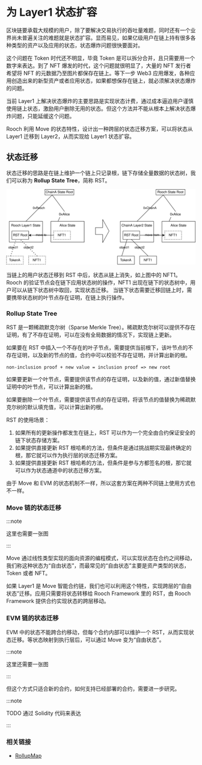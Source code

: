 # 为 Layer1 状态扩容

区块链要承载大规模的用户，除了要解决交易执行的吞吐量难题，同时还有一个业界尚未普遍关注的难题就是状态扩容。显而易见，如果亿级用户在链上持有很多各种类型的资产以及应用的状态，状态爆炸问题很快要面对。

这个问题在 Token 时代还不明显，毕竟 Token 是可以拆分合并，且只需要用一个数字来表达。到了 NFT 爆发的时代，这个问题就很明显了，大量的 NFT 发行者希望将 NFT 的元数据乃至图片都保存在链上。等下一步 Web3 应用爆发，各种应用创造出来的新型资产或者应用状态，如果都想保存在链上，就必须解决状态爆炸的问题。

当前 Layer1 上解决状态爆炸的主要思路是实现状态计费，通过成本逼迫用户谨慎使用链上状态，激励用户删除无用的状态。但这个方法并不能从根本上解决状态爆炸问题，只能延缓这个问题。

Rooch 利用 Move 的状态特性，设计出一种跨层的状态迁移方案，可以将状态从 Layer1 迁移到 Layer2，从而实现给 Layer1 状态扩容。

## 状态迁移

状态迁移的思路是在链上维护一个链上只记录根，链下存储全量数据的状态树，我们可以称为 **Rollup State Tree**，简称 RST。

![state move](/static/diagram/rooch-state-move.svg)

当链上的用户状态迁移到 RST 中后，状态从链上消失，如上图中的 NFT1。Rooch 的验证节点会在链下应用状态树的操作，NFT1 出现在链下的状态树中，用户可以从链下状态树中取回，实现状态迁移。
当链下状态需要迁移回链上时，需要携带状态树的叶节点存在证明，在链上执行操作。

### Rollup State Tree

RST 是一颗稀疏默克尔树（Sparse Merkle Tree）。稀疏默克尔树可以提供不存在证明，有了不存在证明，可以在没有全局数据的情况下，实现链上更新。

如果要在 RST 中插入一个不存在的叶子节点，需要提供当前根下，该叶节点的不存在证明，以及新的节点的值，合约中可以校验不存在证明，并计算出新的根。

```
non-inclusion proof + new value = inclusion proof => new root
```

如果要更新一个叶节点，需要提供该节点的存在证明，以及新的值，通过新值替换证明中的叶节点，可以计算出新的根。

如果要删除一个叶节点，需要提供该节点的存在证明，将该节点的值替换为稀疏默克尔树的默认填充值，可以计算出新的根。

RST 的使用场景：

1. 如果所有的更新操作都发生在链上，RST 可以作为一个完全由合约保证安全的链下状态存储方案。
2. 如果提供直接更新 RST 根哈希的方法，但条件是通过挑战期实现最终确定的根，那它就可以作为执行层的状态迁移方案。
3. 如果提供直接更新 RST 根哈希的方法，但条件是参与方都签名的根，那它就可以作为状态通道中的状态迁移方案。

由于 Move 和 EVM 的状态机制不一样，所以这套方案在两种不同链上使用方式也不一样。

### Move 链的状态迁移

:::note

这里也需要一张图

:::

Move 通过线性类型实现的面向资源的编程模式，可以实现状态在合约之间移动，我们称这种状态为“自由状态”，而最常见的“自由状态”主要是资产类型的状态，Token 或者 NFT。

如果 Layer1 是 Move 智能合约链，我们也可以利用这个特性，实现跨层的“自由状态”迁移。应用只需要将状态转移给 Rooch Framework 里的 RST，由 Rooch Framework 提供合约实现状态的跨层移动。

### EVM 链的状态迁移

EVM 中的状态不能跨合约移动，但每个合约内部可以维护一个 RST，从而实现状态迁移。等状态映射到执行层后，可以通过 Move 变为“自由状态”。

:::note

这里还需要一张图

:::

但这个方式只适合新的合约，如何支持已经部署的合约，需要进一步研究。

:::note

TODO 通过 Solidity 代码来表达 

:::

### 相关链接

* [RollupMap](https://github.com/movefuns/movefuns/issues/10)

